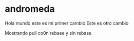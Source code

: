 # andromeda

Hola mundo este es mi primer cambio
Este es otro cambio

Mostrando pull co0n rebase y sin rebase
